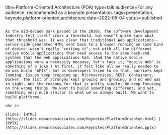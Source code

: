 title=Platform-Oriented Architecture (POA)
type=talk
audience=For any audience, recommended as a keynote presentation.
tags=presentation, keynote,platform-oriented,architecture
date=2022-05-04
status=published
~~~~~~

As the mid-decade mark passed in the 2010s, the software development industry felt itself cross a threshold, but wasn't quite sure what that threshold was. It was clear that traditional Web applications--server-side generated HTML sent back to a browser running on some kind of device--wasn't really "cutting it", not with all the different native mobile applications that need access to the same back-end systems that the web applications had. (And the native mobile applications were a necessity because, let's face it, "mobile Web" is something of a joke.) At first, it felt like all we really needed to do was build "APIs". But as developers tried to do that, barriers kept looming. Issues keep cropping up. Microservices. REST. Containers. Docker. The list of acronyms kept growing and growing, and no end was in sight. And the reasong for that is pretty simple: We keep focusing on the wrong things. We want to build something different, and yet, something very much similar to what we've always built. We want to build platforms.
    
<hr />

Slides: [HTML](http://slides.newardassociates.com/Keynotes/PlatformOriented.html) | [PPTX](http://slides.newardassociates.com/Keynotes/PlatformOriented.pptx)
